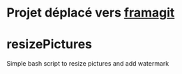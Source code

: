 # Projet déplacé vers [framagit](https://framagit.org/dbroqua/resizePictures)


# resizePictures
Simple bash script to resize pictures and add watermark


